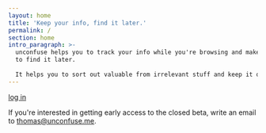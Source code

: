 ```yaml
---
layout: home
title: 'Keep your info, find it later.'
permalink: /
section: home
intro_paragraph: >-
  unconfuse helps you to track your info while you're browsing and makes it easy
  to find it later.
  
  It helps you to sort out valuable from irrelevant stuff and keep it organized.
---
```


[log in](https://app.unconfuse.me)

If you're interested in getting early access to the closed beta, write an email to [thomas@unconfuse.me](mailto:thomas@unconfuse.me).
